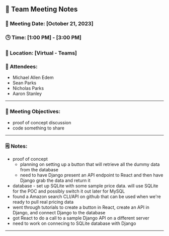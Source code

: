 ## 📝 **Team Meeting Notes**

### 📅 **Meeting Date**: [October 21, 2023]

### 🕒 **Time**: [1:00 PM] - [3:00 PM]

### 📍 **Location**: [Virtual - Teams]

### 📣 **Attendees**:
- Michael Allen Edem
- Sean Parks
- Nicholas Parks
- Aaron Stanley

---

### 🎯 **Meeting Objectives**:
- proof of concept discussion
- code something to share



---

### 🗒️ **Notes**:
- proof of concept
  - planning on setting up a button that will retrieve all the dummy data from the database
  - need to have Django present an API endpoint to React and then have Django grab the data and return it
- database - set up SQLite with some sample price data. will use SQLite for the POC and possibly switch it out later for MySQL
- found a Amazon search CLI/API on github that can be used when we're ready to pull real pricing data
- went through tutorials to create a button in React, create an API in Django, and connect Django to the database
- got React to do a call to a sample Django API on a different server
- need to work on connecing to SQLite database with Django

---
